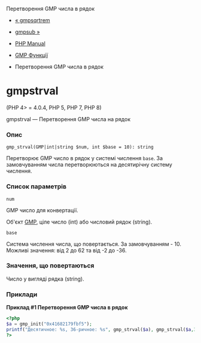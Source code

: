 Перетворення GMP числа в рядок

-   [« gmpsqrtrem](function.gmp-sqrtrem.html)
    
-   [gmpsub »](function.gmp-sub.html)
    
-   [PHP Manual](index.html)
    
-   [GMP Функції](ref.gmp.html)
    
-   Перетворення GMP числа в рядок
    

# gmpstrval

(PHP 4> = 4.0.4, PHP 5, PHP 7, PHP 8)

gmpstrval — Перетворення GMP числа на рядок

### Опис

```methodsynopsis
gmp_strval(GMP|int|string $num, int $base = 10): string
```

Перетворює GMP число в рядок у системі числення `base`. За замовчуванням числа перетворюються на десятирічну систему числення.

### Список параметрів

`num`

GMP число для конвертації.

Об'єкт [GMP](class.gmp.html), ціле число (int) або числовий рядок (string).

`base`

Система числення числа, що повертається. За замовчуванням - 10. Можливі значення: від 2 до 62 та від -2 до -36.

### Значення, що повертаються

Число у вигляді рядка (string).

### Приклади

**Приклад #1 Перетворення GMP числа в рядок**

```php
<?php
$a = gmp_init("0x41682179fbf5");
printf("Десятичное: %s, 36-ричное: %s", gmp_strval($a), gmp_strval($a,36));
?>
```